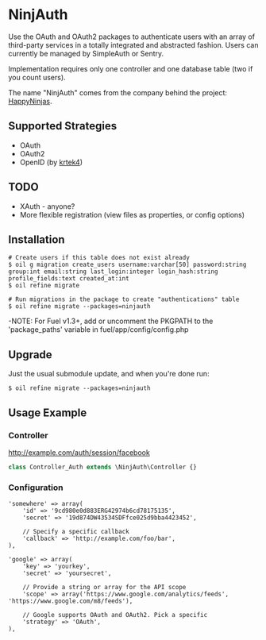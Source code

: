# NinjAuth

Use the OAuth and OAuth2 packages to authenticate users with an array of third-party services in a totally integrated and abstracted fashion. Users can currently be managed by SimpleAuth or Sentry.

Implementation requires only one controller and one database table (two if you count users).

The name "NinjAuth" comes from the company behind the project: [HappyNinjas](http://happyninjas.com/).

## Supported Strategies

- OAuth
- OAuth2
- OpenID (by [krtek4](https://github.com/krtek4)) 

## TODO

- XAuth - anyone?
- More flexible registration (view files as properties, or config options)

## Installation

    # Create users if this table does not exist already
    $ oil g migration create_users username:varchar[50] password:string group:int email:string last_login:integer login_hash:string profile_fields:text created_at:int
    $ oil refine migrate
	
	# Run migrations in the package to create "authentications" table
	$ oil refine migrate --packages=ninjauth
	
-NOTE: For Fuel v1.3+, add or uncomment the PKGPATH to the 'package_paths' variable in fuel/app/config/config.php


## Upgrade

Just the usual submodule update, and when you're done run:

	$ oil refine migrate --packages=ninjauth

## Usage Example

### Controller

http://example.com/auth/session/facebook

```php
class Controller_Auth extends \NinjAuth\Controller {}
```

### Configuration

	'somewhere' => array(
		'id' => '9cd980e0d883ERG42974b6cd78175135',
		'secret' => '19d874DW43534SDFfce025d9bba4423452',
		
		// Specify a specific callback
		'callback' => 'http://example.com/foo/bar',
	),

	'google' => array(
		'key' => 'yourkey',
		'secret' => 'yoursecret',
		
		// Provide a string or array for the API scope
		'scope' => array('https://www.google.com/analytics/feeds', 'https://www.google.com/m8/feeds'),
		
		// Google supports OAuth and OAuth2. Pick a specific
		'strategy' => 'OAuth',
	),
